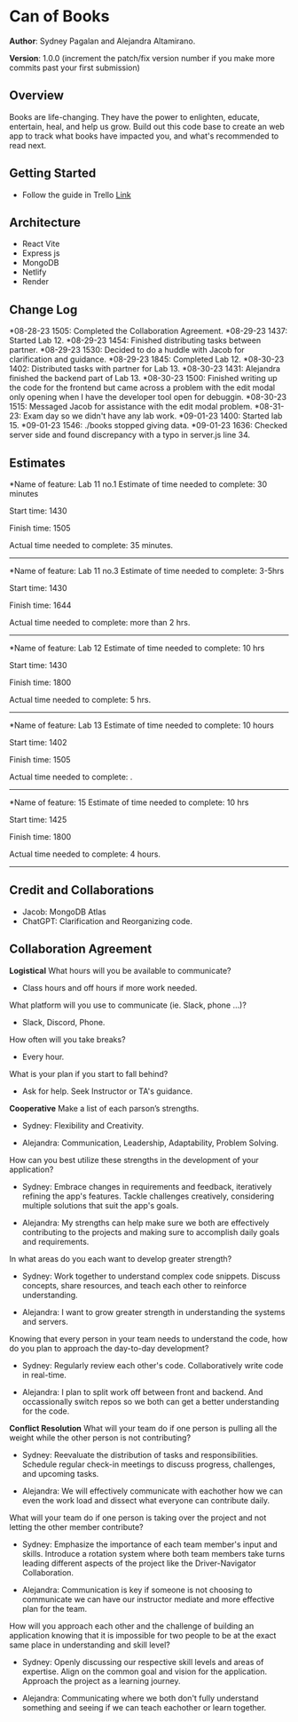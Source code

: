 # Can of Books

**Author**: Sydney Pagalan and Alejandra Altamirano.

**Version**: 1.0.0 (increment the patch/fix version number if you make more commits past your first submission)

## Overview

Books are life-changing. They have the power to enlighten, educate, entertain, heal, and help us grow. Build out this code base to create an web app to track what books have impacted you, and what's recommended to read next.

## Getting Started

- Follow the guide in Trello [Link](https://trello.com/invite/b/mwIdymSZ/ATTIbfe2d891a24878b0611e93064d75e779C5B6B7EF/can-of-books)

## Architecture
<!-- Provide a detailed description of the application design. What technologies (languages, libraries, etc) you're using, and any other relevant design information. -->
- React Vite
- Express js
- MongoDB
- Netlify
- Render

## Change Log

*08-28-23 1505: Completed the Collaboration Agreement.
*08-29-23 1437: Started Lab 12.
*08-29-23 1454: Finished distributing tasks between partner.
*08-29-23 1530: Decided to do a huddle with Jacob for clarification and guidance.
*08-29-23 1845: Completed Lab 12.
*08-30-23 1402: Distributed tasks with partner for Lab 13.
*08-30-23 1431: Alejandra finished the backend part of Lab 13.
*08-30-23 1500: Finished writing up the code for the frontend but came across a problem with the edit modal only opening when I have the developer tool open for debuggin.
*08-30-23 1515: Messaged Jacob for assistance with the edit modal problem.
*08-31-23: Exam day so we didn't have any lab work.
*09-01-23 1400: Started lab 15.
*09-01-23 1546: ./books stopped giving data.
*09-01-23 1636: Checked server side and found discrepancy with a typo in server.js line 34.

## Estimates

*Name of feature: Lab 11 no.1
Estimate of time needed to complete: 30 minutes

Start time: 1430

Finish time: 1505

Actual time needed to complete: 35 minutes.

-----------------

*Name of feature: Lab 11 no.3
Estimate of time needed to complete: 3-5hrs

Start time: 1430

Finish time: 1644

Actual time needed to complete: more than 2 hrs.

-----------------

*Name of feature: Lab 12
Estimate of time needed to complete: 10 hrs

Start time: 1430

Finish time: 1800

Actual time needed to complete: 5 hrs.

-----------------

*Name of feature: Lab 13
Estimate of time needed to complete: 10 hours

Start time: 1402

Finish time: 1505

Actual time needed to complete: .

-----------------

*Name of feature: 15
Estimate of time needed to complete: 10 hrs

Start time: 1425

Finish time: 1800

Actual time needed to complete: 4 hours.

-----------------

## Credit and Collaborations

- Jacob: MongoDB Atlas
- ChatGPT: Clarification and Reorganizing code.

## Collaboration Agreement

**Logistical**
What hours will you be available to communicate?

- Class hours and off hours if more work needed.

What platform will you use to communicate (ie. Slack, phone …)?

- Slack, Discord, Phone.

How often will you take breaks?

- Every hour.

What is your plan if you start to fall behind?

- Ask for help. Seek Instructor or TA's guidance.

**Cooperative**
Make a list of each parson’s strengths.

- Sydney: Flexibility and Creativity.

- Alejandra: Communication, Leadership, Adaptability, Problem Solving.

How can you best utilize these strengths in the development of your application?

- Sydney: Embrace changes in requirements and feedback, iteratively refining the app's features. Tackle challenges creatively, considering multiple solutions that suit the app's goals.

- Alejandra: My strengths can help make sure we both are effectively contributing to the projects and making sure to accomplish daily goals and requirements.

In what areas do you each want to develop greater strength?

- Sydney: Work together to understand complex code snippets. Discuss concepts, share resources, and teach each other to reinforce understanding.

- Alejandra: I want to grow greater strength in understanding the systems and servers.

Knowing that every person in your team needs to understand the code, how do you plan to approach the day-to-day development?

- Sydney: Regularly review each other's code. Collaboratively write code in real-time.

- Alejandra: I plan to split work off between front and backend. And occassionally switch repos so we both can get a better understanding for the code.

**Conflict Resolution**
What will your team do if one person is pulling all the weight while the other person is not contributing?

- Sydney: Reevaluate the distribution of tasks and responsibilities. Schedule regular check-in meetings to discuss progress, challenges, and upcoming tasks.

- Alejandra: We will effectively communicate with eachother how we can even the work load and dissect what everyone can contribute daily.

What will your team do if one person is taking over the project and not letting the other member contribute?

- Sydney: Emphasize the importance of each team member's input and skills. Introduce a rotation system where both team members take turns leading different aspects of the project like the Driver-Navigator Collaboration.

- Alejandra: Communication is key if someone is not choosing to communicate we can have our instructor mediate and more effective plan for the team.

How will you approach each other and the challenge of building an application knowing that it is impossible for two people to be at the exact same place in understanding and skill level?

- Sydney: Openly discussing our respective skill levels and areas of expertise. Align on the common goal and vision for the application. Approach the project as a learning journey.

- Alejandra: Communicating where we both don't fully understand something and seeing if we can teach eachother or learn together.
